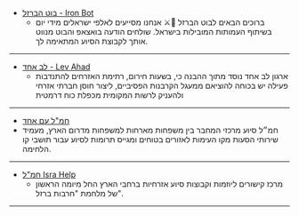 - [בוט הברזל - Iron Bot](<http://tiny.cc/ek3cvz>)
  - ברוכים הבאים לבוט הברזל 👋⚔️ אנחנו מסייעים לאלפי ישראלים מידי יום בשיתוף העמותות המובילות בישראל. שולחים הודעה בואצאפ והבוט מנווט אותך לקבוצת הסיוע המתאימה לך.

---

- [לב אחד - Lev Ahad](<https://www.levechad.org/>)
  - ארגון לב אחד נוסד מתוך ההבנה כי, בשעות חירום, רתימת האזרחים להתנדבות פעילה יש בכוחה להוציאם ממעגל הקרבנות הפסיביים, ליצור חוסן חברתי אזרחי ולהעניק לרשות המקומית מכפלת כוח דרמטית

---

- [חמ"ל עם אחד](<https://www.am-ehad.org/>)
- חמ״ל סיוע מרכזי המחבר בין משפחות מארחות למשפחות מדרום הארץ, מעמיד שירותי הסעות מקו העימות לאזורים בטוחים ומגייס תרומות לסיוע עבור תושבי קו הלחימה.

---

- [חמ"ל Isra Help](<https://www.coing.co/Israhelp>)
  - מרכז קישורים ליוזמות וקבוצות סיוע אזרחיות ברחבי הארץ החל מיומה הראשון של מלחמת "חרבות ברזל".

---
